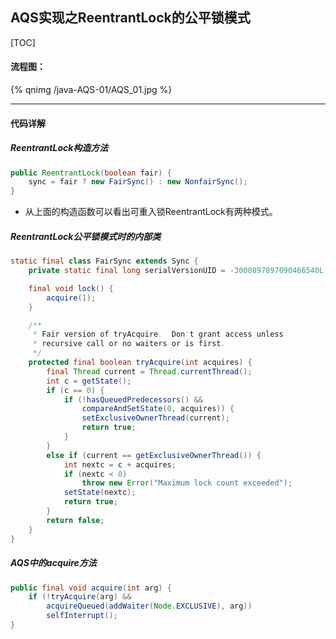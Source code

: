 ## AQS实现之ReentrantLock的公平锁模式
[TOC]
#### 流程图：
{% qnimg /java-AQS-01/AQS_01.jpg %}
* * *

#### 代码详解

##### ReentrantLock构造方法
```java
public ReentrantLock(boolean fair) {
    sync = fair ? new FairSync() : new NonfairSync();
}
```
- 从上面的构造函数可以看出可重入锁ReentrantLock有两种模式。

##### ReentrantLock公平锁模式时的内部类
```java
static final class FairSync extends Sync {
    private static final long serialVersionUID = -3000897897090466540L;

    final void lock() {
        acquire(1);
    }

    /**
     * Fair version of tryAcquire.  Don't grant access unless
     * recursive call or no waiters or is first.
     */
    protected final boolean tryAcquire(int acquires) {
        final Thread current = Thread.currentThread();
        int c = getState();
        if (c == 0) {
            if (!hasQueuedPredecessors() &&
                compareAndSetState(0, acquires)) {
                setExclusiveOwnerThread(current);
                return true;
            }
        }
        else if (current == getExclusiveOwnerThread()) {
            int nextc = c + acquires;
            if (nextc < 0)
                throw new Error("Maximum lock count exceeded");
            setState(nextc);
            return true;
        }
        return false;
    }
}
```
##### AQS中的acquire方法
```java
public final void acquire(int arg) {
    if (!tryAcquire(arg) &&
        acquireQueued(addWaiter(Node.EXCLUSIVE), arg))
        selfInterrupt();
}
```
